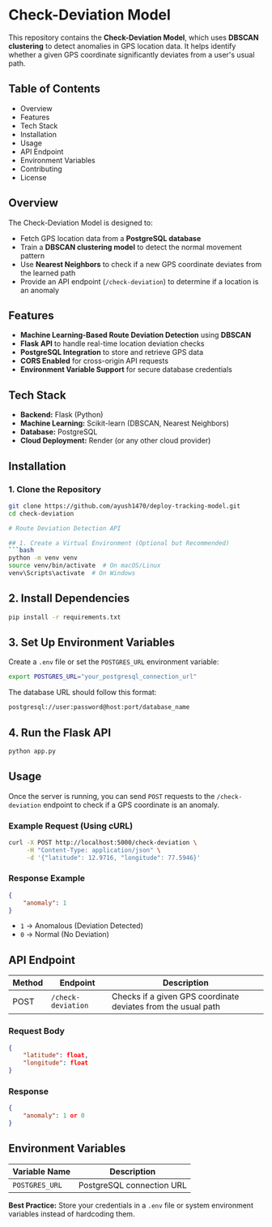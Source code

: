 # Check-Deviation Model

This repository contains the **Check-Deviation Model**, which uses **DBSCAN clustering** to detect anomalies in GPS location data. It helps identify whether a given GPS coordinate significantly deviates from a user's usual path.

## Table of Contents

- Overview
- Features
- Tech Stack
- Installation
- Usage
- API Endpoint
- Environment Variables
- Contributing
- License

## Overview

The Check-Deviation Model is designed to:

- Fetch GPS location data from a **PostgreSQL database**  
- Train a **DBSCAN clustering model** to detect the normal movement pattern  
- Use **Nearest Neighbors** to check if a new GPS coordinate deviates from the learned path  
- Provide an API endpoint (`/check-deviation`) to determine if a location is an anomaly  

## Features

- **Machine Learning-Based Route Deviation Detection** using **DBSCAN**  
- **Flask API** to handle real-time location deviation checks  
- **PostgreSQL Integration** to store and retrieve GPS data  
- **CORS Enabled** for cross-origin API requests  
- **Environment Variable Support** for secure database credentials  

## Tech Stack

- **Backend:** Flask (Python)  
- **Machine Learning:** Scikit-learn (DBSCAN, Nearest Neighbors)  
- **Database:** PostgreSQL  
- **Cloud Deployment:** Render (or any other cloud provider)  

## Installation

### 1. Clone the Repository
```bash
git clone https://github.com/ayush1470/deploy-tracking-model.git
cd check-deviation

# Route Deviation Detection API

## 1. Create a Virtual Environment (Optional but Recommended)
```bash
python -m venv venv 
source venv/bin/activate  # On macOS/Linux
venv\Scripts\activate  # On Windows
```

## 2. Install Dependencies
```bash
pip install -r requirements.txt
```

## 3. Set Up Environment Variables
Create a `.env` file or set the `POSTGRES_URL` environment variable:

```bash
export POSTGRES_URL="your_postgresql_connection_url"
```

The database URL should follow this format:

```bash
postgresql://user:password@host:port/database_name
```

## 4. Run the Flask API
```bash
python app.py
```

## Usage
Once the server is running, you can send `POST` requests to the `/check-deviation` endpoint to check if a GPS coordinate is an anomaly.

### Example Request (Using cURL)
```bash
curl -X POST http://localhost:5000/check-deviation \
     -H "Content-Type: application/json" \
     -d '{"latitude": 12.9716, "longitude": 77.5946}'
```

### Response Example
```json
{
    "anomaly": 1
}
```
- `1` → Anomalous (Deviation Detected)
- `0` → Normal (No Deviation)

## API Endpoint
| Method | Endpoint         | Description                                        |
|--------|-----------------|----------------------------------------------------|
| POST   | `/check-deviation` | Checks if a given GPS coordinate deviates from the usual path |

### Request Body
```json
{
    "latitude": float,
    "longitude": float
}
```

### Response
```json
{
    "anomaly": 1 or 0
}
```

## Environment Variables
| Variable Name | Description |
|--------------|-------------|
| `POSTGRES_URL` | PostgreSQL connection URL |

**Best Practice:** Store your credentials in a `.env` file or system environment variables instead of hardcoding them.


